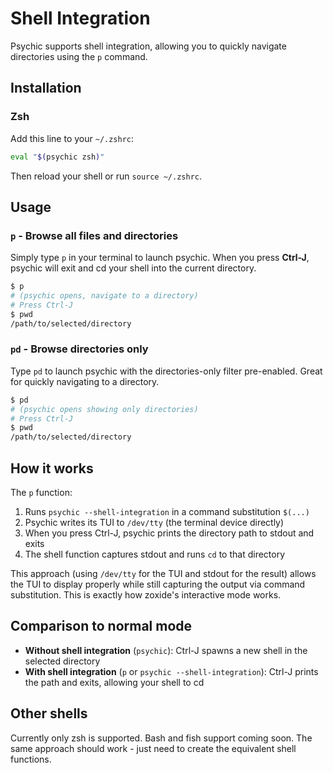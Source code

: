 # Shell Integration

Psychic supports shell integration, allowing you to quickly navigate directories using the `p` command.

## Installation

### Zsh

Add this line to your `~/.zshrc`:

```zsh
eval "$(psychic zsh)"
```

Then reload your shell or run `source ~/.zshrc`.

## Usage

### `p` - Browse all files and directories

Simply type `p` in your terminal to launch psychic. When you press **Ctrl-J**, psychic will exit and cd your shell into the current directory.

```bash
$ p
# (psychic opens, navigate to a directory)
# Press Ctrl-J
$ pwd
/path/to/selected/directory
```

### `pd` - Browse directories only

Type `pd` to launch psychic with the directories-only filter pre-enabled. Great for quickly navigating to a directory.

```bash
$ pd
# (psychic opens showing only directories)
# Press Ctrl-J
$ pwd
/path/to/selected/directory
```

## How it works

The `p` function:
1. Runs `psychic --shell-integration` in a command substitution `$(...)`
2. Psychic writes its TUI to `/dev/tty` (the terminal device directly)
3. When you press Ctrl-J, psychic prints the directory path to stdout and exits
4. The shell function captures stdout and runs `cd` to that directory

This approach (using `/dev/tty` for the TUI and stdout for the result) allows the TUI to display properly while still capturing the output via command substitution. This is exactly how zoxide's interactive mode works.

## Comparison to normal mode

- **Without shell integration** (`psychic`): Ctrl-J spawns a new shell in the selected directory
- **With shell integration** (`p` or `psychic --shell-integration`): Ctrl-J prints the path and exits, allowing your shell to cd

## Other shells

Currently only zsh is supported. Bash and fish support coming soon. The same approach should work - just need to create the equivalent shell functions.
